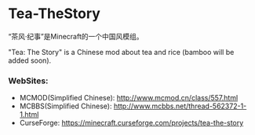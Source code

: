 # Tea-TheStory

“茶风·纪事”是Minecraft的一个中国风模组。

"Tea: The Story" is a Chinese mod about tea and rice (bamboo will be added soon).

### WebSites:

*   MCMOD(Simplified Chinese): http://www.mcmod.cn/class/557.html
*   MCBBS(Simplified Chinese): http://www.mcbbs.net/thread-562372-1-1.html
*   CurseForge: https://minecraft.curseforge.com/projects/tea-the-story
